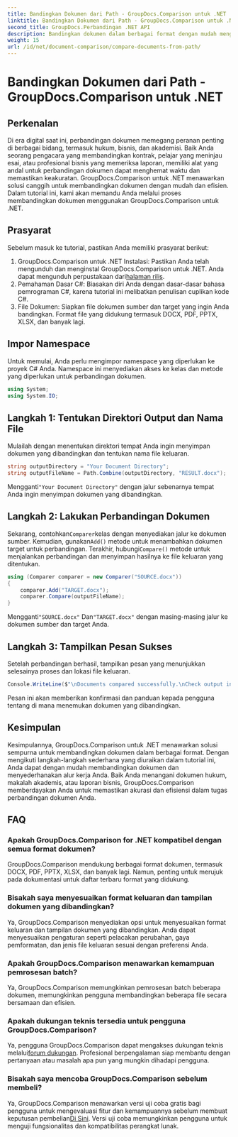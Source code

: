 ```yaml
---
title: Bandingkan Dokumen dari Path - GroupDocs.Comparison untuk .NET
linktitle: Bandingkan Dokumen dari Path - GroupDocs.Comparison untuk .NET
second_title: GroupDocs.Perbandingan .NET API
description: Bandingkan dokumen dalam berbagai format dengan mudah menggunakan GroupDocs.Comparison untuk .NET. Menghemat waktu dan memastikan keakuratan dalam tugas hukum, akademik, dan bisnis.
weight: 15
url: /id/net/document-comparison/compare-documents-from-path/
---
```


# Bandingkan Dokumen dari Path - GroupDocs.Comparison untuk .NET

## Perkenalan
Di era digital saat ini, perbandingan dokumen memegang peranan penting di berbagai bidang, termasuk hukum, bisnis, dan akademisi. Baik Anda seorang pengacara yang membandingkan kontrak, pelajar yang meninjau esai, atau profesional bisnis yang memeriksa laporan, memiliki alat yang andal untuk perbandingan dokumen dapat menghemat waktu dan memastikan keakuratan. GroupDocs.Comparison untuk .NET menawarkan solusi canggih untuk membandingkan dokumen dengan mudah dan efisien. Dalam tutorial ini, kami akan memandu Anda melalui proses membandingkan dokumen menggunakan GroupDocs.Comparison untuk .NET.
## Prasyarat
Sebelum masuk ke tutorial, pastikan Anda memiliki prasyarat berikut:
1. GroupDocs.Comparison untuk .NET Instalasi: Pastikan Anda telah mengunduh dan menginstal GroupDocs.Comparison untuk .NET. Anda dapat mengunduh perpustakaan dari[halaman rilis](https://releases.groupdocs.com/comparison/net/).
2. Pemahaman Dasar C#: Biasakan diri Anda dengan dasar-dasar bahasa pemrograman C#, karena tutorial ini melibatkan penulisan cuplikan kode C#.
3. File Dokumen: Siapkan file dokumen sumber dan target yang ingin Anda bandingkan. Format file yang didukung termasuk DOCX, PDF, PPTX, XLSX, dan banyak lagi.

## Impor Namespace
Untuk memulai, Anda perlu mengimpor namespace yang diperlukan ke proyek C# Anda. Namespace ini menyediakan akses ke kelas dan metode yang diperlukan untuk perbandingan dokumen.
```csharp
using System;
using System.IO;
```
## Langkah 1: Tentukan Direktori Output dan Nama File
Mulailah dengan menentukan direktori tempat Anda ingin menyimpan dokumen yang dibandingkan dan tentukan nama file keluaran.
```csharp
string outputDirectory = "Your Document Directory";
string outputFileName = Path.Combine(outputDirectory, "RESULT.docx");
```
 Mengganti`"Your Document Directory"` dengan jalur sebenarnya tempat Anda ingin menyimpan dokumen yang dibandingkan.
## Langkah 2: Lakukan Perbandingan Dokumen
 Sekarang, contohkan`Comparer`kelas dengan menyediakan jalur ke dokumen sumber. Kemudian, gunakan`Add()` metode untuk menambahkan dokumen target untuk perbandingan. Terakhir, hubungi`Compare()` metode untuk menjalankan perbandingan dan menyimpan hasilnya ke file keluaran yang ditentukan.
```csharp
using (Comparer comparer = new Comparer("SOURCE.docx"))
{
    comparer.Add("TARGET.docx");
    comparer.Compare(outputFileName);
}
```
 Mengganti`"SOURCE.docx"` Dan`"TARGET.docx"` dengan masing-masing jalur ke dokumen sumber dan target Anda.
## Langkah 3: Tampilkan Pesan Sukses
Setelah perbandingan berhasil, tampilkan pesan yang menunjukkan selesainya proses dan lokasi file keluaran.
```csharp
Console.WriteLine($"\nDocuments compared successfully.\nCheck output in {outputDirectory}.");
```
Pesan ini akan memberikan konfirmasi dan panduan kepada pengguna tentang di mana menemukan dokumen yang dibandingkan.

## Kesimpulan
Kesimpulannya, GroupDocs.Comparison untuk .NET menawarkan solusi sempurna untuk membandingkan dokumen dalam berbagai format. Dengan mengikuti langkah-langkah sederhana yang diuraikan dalam tutorial ini, Anda dapat dengan mudah membandingkan dokumen dan menyederhanakan alur kerja Anda. Baik Anda menangani dokumen hukum, makalah akademis, atau laporan bisnis, GroupDocs.Comparison memberdayakan Anda untuk memastikan akurasi dan efisiensi dalam tugas perbandingan dokumen Anda.
## FAQ
### Apakah GroupDocs.Comparison for .NET kompatibel dengan semua format dokumen?
GroupDocs.Comparison mendukung berbagai format dokumen, termasuk DOCX, PDF, PPTX, XLSX, dan banyak lagi. Namun, penting untuk merujuk pada dokumentasi untuk daftar terbaru format yang didukung.
### Bisakah saya menyesuaikan format keluaran dan tampilan dokumen yang dibandingkan?
Ya, GroupDocs.Comparison menyediakan opsi untuk menyesuaikan format keluaran dan tampilan dokumen yang dibandingkan. Anda dapat menyesuaikan pengaturan seperti pelacakan perubahan, gaya pemformatan, dan jenis file keluaran sesuai dengan preferensi Anda.
### Apakah GroupDocs.Comparison menawarkan kemampuan pemrosesan batch?
Ya, GroupDocs.Comparison memungkinkan pemrosesan batch beberapa dokumen, memungkinkan pengguna membandingkan beberapa file secara bersamaan dan efisien.
### Apakah dukungan teknis tersedia untuk pengguna GroupDocs.Comparison?
 Ya, pengguna GroupDocs.Comparison dapat mengakses dukungan teknis melalui[forum dukungan](https://forum.groupdocs.com/c/comparison/12). Profesional berpengalaman siap membantu dengan pertanyaan atau masalah apa pun yang mungkin dihadapi pengguna.
### Bisakah saya mencoba GroupDocs.Comparison sebelum membeli?
 Ya, GroupDocs.Comparison menawarkan versi uji coba gratis bagi pengguna untuk mengevaluasi fitur dan kemampuannya sebelum membuat keputusan pembelian[Di Sini](https://releases.groupdocs.com/). Versi uji coba memungkinkan pengguna untuk menguji fungsionalitas dan kompatibilitas perangkat lunak.